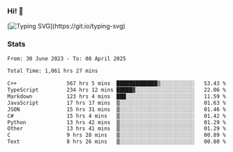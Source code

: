 ### Hi!  👋

[![Typing SVG](https://readme-typing-svg.herokuapp.com?font=Fira+Code&pause=1000&width=435&lines=Hello!+I'm+Texiwustion.)](https://git.io/typing-svg)

### Stats

<!--START_SECTION:waka-->

```txt
From: 30 June 2023 - To: 08 April 2025

Total Time: 1,061 hrs 27 mins

C++                567 hrs 5 mins  █████████████▒░░░░░░░░░░░   53.43 %
TypeScript         234 hrs 12 mins █████▓░░░░░░░░░░░░░░░░░░░   22.06 %
Markdown           123 hrs 4 mins  ███░░░░░░░░░░░░░░░░░░░░░░   11.59 %
JavaScript         17 hrs 17 mins  ▒░░░░░░░░░░░░░░░░░░░░░░░░   01.63 %
JSON               15 hrs 31 mins  ▒░░░░░░░░░░░░░░░░░░░░░░░░   01.46 %
C#                 15 hrs 4 mins   ▒░░░░░░░░░░░░░░░░░░░░░░░░   01.42 %
Python             13 hrs 42 mins  ▒░░░░░░░░░░░░░░░░░░░░░░░░   01.29 %
Other              13 hrs 41 mins  ▒░░░░░░░░░░░░░░░░░░░░░░░░   01.29 %
C                  9 hrs 28 mins   ▒░░░░░░░░░░░░░░░░░░░░░░░░   00.89 %
Text               8 hrs 26 mins   ▒░░░░░░░░░░░░░░░░░░░░░░░░   00.80 %
```

<!--END_SECTION:waka-->
